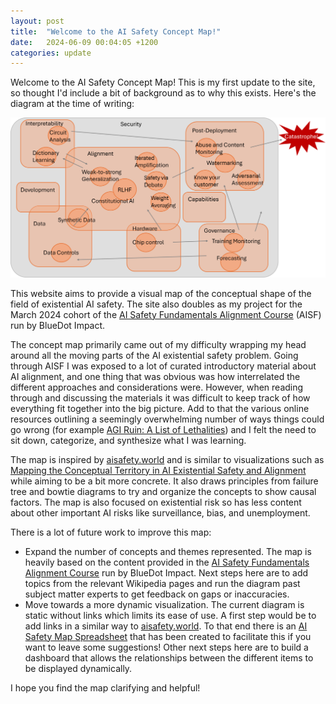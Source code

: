 ```yaml
---
layout: post
title:  "Welcome to the AI Safety Concept Map!"
date:   2024-06-09 00:04:05 +1200
categories: update
---
```


Welcome to the AI Safety Concept Map! This is my first update to the site, so thought I'd include a bit of background as to why this exists. Here's the diagram at the time of writing:

![AI Safety Map](/images/2024-06-09_AISafetyMap.png)

This website aims to provide a visual map of the conceptual shape of the field of existential AI safety. The site also doubles as my project for the March 2024 cohort of the [AI Safety Fundamentals Alignment Course](https://aisafetyfundamentals.com/alignment/) (AISF) run by BlueDot Impact.

The concept map primarily came out of my difficulty wrapping my head around all the moving parts of the AI existential safety problem. Going through AISF I was exposed to a lot of curated introductory material about AI alignment, and one thing that was obvious was how interrelated the different approaches and considerations were. However, when reading through and discussing the materials it was difficult to keep track of how everything fit together into the big picture. Add to that the various online resources outlining a seemingly overwhelming number of ways things could go wrong (for example [AGI Ruin: A List of Lethalities](https://www.lesswrong.com/posts/uMQ3cqWDPHhjtiesc/agi-ruin-a-list-of-lethalities)) and I felt the need to sit down, categorize, and synthesize what I was learning.

The map is inspired by [aisafety.world](https://aisafety.world/) and is similar to visualizations such as [Mapping the Conceptual Territory in AI Existential Safety and Alignment](https://www.alignmentforum.org/posts/HEZgGBZTpT4Bov7nH/mapping-the-conceptual-territory-in-ai-existential-safety) while aiming to be a bit more concrete. It also draws principles from failure tree and bowtie diagrams to try and organize the concepts to show causal factors. The map is also focused on existential risk so has less content about other important AI risks like surveillance, bias, and unemployment.

There is a lot of future work to improve this map:
* Expand the number of concepts and themes represented. The map is heavily based on the content provided in the [AI Safety Fundamentals Alignment Course](https://aisafetyfundamentals.com/alignment/) run by BlueDot Impact. Next steps here are to add topics from the relevant Wikipedia pages and run the diagram past subject matter experts to get feedback on gaps or inaccuracies. 
* Move towards a more dynamic visualization. The current diagram is static without links which limits its ease of use. A first step would be to add links in a similar way to [aisafety.world](https://aisafety.world/). To that end there is an [AI Safety Map Spreadsheet](https://docs.google.com/spreadsheets/d/1CFWHZQJPvF98DtyQtjiiK8upqksTPv-lAyKVYNSXCew/edit?usp=sharing) that has been created to facilitate this if you want to leave some suggestions! Other next steps here are to build a dashboard that allows the relationships between the different items to be displayed dynamically.

I hope you find the map clarifying and helpful!